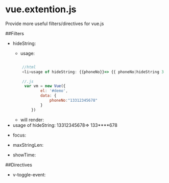 # vue.extention.js
Provide more useful filters/directives for vue.js

##Filters
* hideString:
    * usage:
    
    ```js
    
        //html
        <li>usage of hideString: {{phoneNo}}=> {{ phoneNo|hideString 3 4 "*"}}</li>
        
        //.js
         var vm = new Vue({
                el: '#demo',
                data: {
                    phoneNo:"13312345678"
                }
            })
    
    ```
    * will render:
    <li>usage of hideString: 13312345678=&gt; 133****678</li>

* focus:
* maxStringLen:
* showTime:


##Directives
* v-toggle-event:
